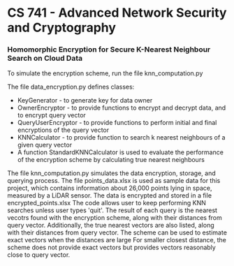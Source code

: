 # CS 741 - Advanced Network Security and Cryptography

### Homomorphic Encryption for Secure K-Nearest Neighbour Search on Cloud Data

To simulate the encryption scheme, run the file knn_computation.py

The file data_encryption.py defines classes:
- KeyGenerator - to generate key for data owner
- OwnerEncryptor - to provide functions to encrypt and decrypt data, and to encrypt query vector
- QueryUserEncryptor - to provide functions to perform initial and final encryptions of the query vector
- KNNCalculator - to provide function to search k nearest neighbours of a given query vector
- A function StandardKNNCalculator is used to evaluate the performance of the encryption scheme by calculating true nearest neighbours

The file knn_computation.py simulates the data encryption, storage, and querying process.
The file points_data.xlsx is used as sample data for this project, which contains information about 26,000 points lying in space, measured by a LiDAR sensor.
The data is encrypted and stored in a file encrypted_points.xlsx
The code allows user to keep performing KNN searches unless user types 'quit'.
The result of each query is the nearest vecotrs found with the encryption scheme, along with their distances from query vector.
Additionally, the true nearest vectors are also listed, along with their distances from query vector.
The scheme can be used to estimate exact vectors when the distances are large
For smaller closest distance, the scheme does not provide exact vectors but provides vectors reasonably close to query vector.